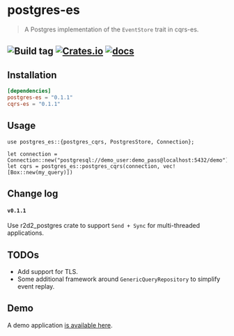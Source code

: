 # postgres-es

> A Postgres implementation of the `EventStore` trait in cqrs-es.

![Build tag](https://codebuild.us-west-2.amazonaws.com/badges?uuid=eyJlbmNyeXB0ZWREYXRhIjoiVVUyR0tRbTZmejFBYURoTHdpR3FnSUFqKzFVZE9JNW5haDZhcUFlY2xtREhtaVVJMWsxcWZOeC8zSUR0UWhpaWZMa0ZQSHlEYjg0N2FoU2lwV1FsTXFRPSIsIml2UGFyYW1ldGVyU3BlYyI6IldjUVMzVEpKN1V3aWxXWGUiLCJtYXRlcmlhbFNldFNlcmlhbCI6MX0%3D&branch=master)
[![Crates.io](https://img.shields.io/crates/v/postgres-es)](https://crates.io/crates/postgres-es)
[![docs](https://img.shields.io/badge/API-docs-blue.svg)](https://docs.rs/postgres-es)
---

## Installation

```toml
[dependencies]
postgres-es = "0.1.1"
cqrs-es = "0.1.1"
```

## Usage

```
use postgres_es::{postgres_cqrs, PostgresStore, Connection};

let connection = Connection::new("postgresql://demo_user:demo_pass@localhost:5432/demo");
let cqrs = postgres_es::postgres_cqrs(connection, vec![Box::new(my_query)])
```

## Change log

#### `v0.1.1`
Use r2d2_postgres crate to support `Send + Sync` for multi-threaded applications.

## TODOs
- Add support for TLS.
- Some additional framework around `GenericQueryRepository` to simplify event replay.

## Demo
A demo application [is available here](https://github.com/serverlesstechnology/cqrs-demo).